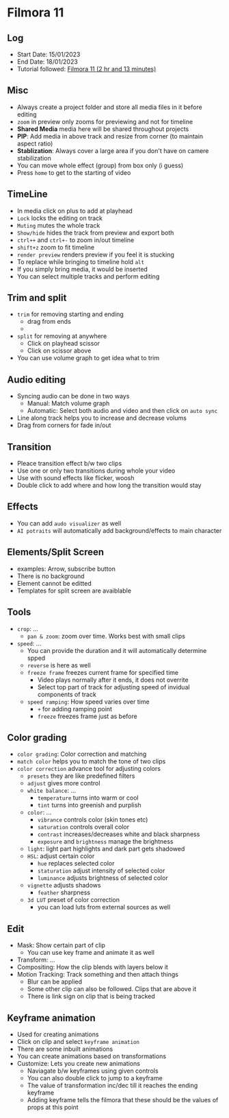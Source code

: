 # Filmora 11

## Log

- Start Date: 15/01/2023
- End Date: 18/01/2023
- Tutorial followed: [Filmora 11 (2 hr and 13 minutes)](https://www.youtube.com/watch?v=qzWMP39mhJ0&t=7243s)

## Misc

- Always create a project folder and store all media files in it before editing
- `zoom` in preview only zooms for previewing and not for timeline
- **Shared Media** media here will be shared throughout projects
- **PIP**: Add media in above track and resize from corner (to maintain aspect ratio)
- **Stablization**: Always cover a large area if you don't have on camere stabilization
- You can move whole effect (group) from box only (i guess)
- Press `home` to get to the starting of video

## TimeLine

- In media click on plus to add at playhead
- `Lock` locks the editing on track
- `Muting` mutes the whole track
- `Show/hide` hides the track from preview and export both
- `ctrl++` and `ctrl+-` to zoom in/out timeline
- `shift+z` zoom to fit timeline
- `render preview` renders preview if you feel it is stucking
- To replace while bringing to timeline hold `alt`
- If you simply bring media, it would be inserted
- You can select multiple tracks and perform editing

## Trim and split

- `trim` for removing starting and ending
  - drag from ends
  -
- `split` for removing at anywhere
  - Click on playhead scissor
  - Click on scissor above
- You can use volume graph to get idea what to trim

## Audio editing

- Syncing audio can be done in two ways
  - Manual: Match volume graph
  - Automatic: Select both audio and video and then click on `auto sync`
- Line along track helps you to increase and decrease volums
- Drag from corners for fade in/out

## Transition

- Pleace transition effect b/w two clips
- Use one or only two transitions during whole your video
- Use with sound effects like flicker, woosh
- Double click to add where and how long the transition would stay

## Effects

- You can add `audo visualizer` as well
- `AI potraits` will automatically add background/effects to main character

## Elements/Split Screen

- examples: Arrow, subscribe button
- There is no background
- Element cannot be editted
- Templates for split screen are avaiblable

## Tools

- `crop`: ...
  - `pan & zoom`: zoom over time. Works best with small clips
- `speed`: ...
  - You can provide the duration and it will automatically determine spped
  - `reverse` is here as well
  - `freeze frame` freezes current frame for specified time
    - Video plays normally after it ends, it does not overrite
    - Select top part of track for adjusting speed of invidual components of track
  - `speed ramping`: How speed varies over time
    - `+` for adding ramping point
    - `freeze` freezes frame just as before

## Color grading

- `color grading`: Color correction and matching
- `match color` helps you to match the tone of two clips
- `color correction` advance tool for adjusting colors
  - `presets` they are like predefined filters
  - `adjust` gives more control
  - `white balance`: ...
    - `temperature` turns into warm or cool
    - `tint` turns into greenish and purplish
  - `color`: ...
    - `vibrance` controls color (skin tones etc)
    - `saturation` controls overall color
    - `contrast` increases/decreases white and black sharpness
    - `exposure` and `brightness` manage the brightness
  - `light`: light part highlights and dark part gets shadowed
  - `HSL`: adjust certain color
    - `hue` replaces selected color
    - `staturation` adjust intensity of selected color
    - `luminance` adjusts brightness of selected color
  - `vignette` adjusts shadows
    - `feather` sharpness
  - `3d LUT` preset of color correction
    - you can load luts from external sources as well

## Edit

- Mask: Show certain part of clip
  - You can use key frame and animate it as well
- Transform: ...
- Compositing: How the clip blends with layers below it
- Motion Tracking: Track something and then attach things
  - Blur can be applied
  - Some other clip can also be followed. Clips that are above it
  - There is link sign on clip that is being tracked

## Keyframe animation

- Used for creating animations
- Click on clip and select `keyframe animation`
- There are some inbuilt animations
- You can create animations based on transformations
- Customize: Lets you create new animations
  - Naviagate b/w keyframes using given controls
  - You can also double click to jump to a keyframe
  - The value of transformation inc/dec till it reaches the ending keyframe
  - Adding keyframe tells the filmora that these should be the values of props at this point

